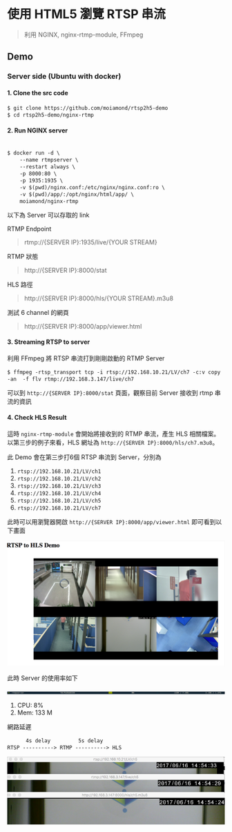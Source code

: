 # 使用 HTML5 瀏覽 RTSP 串流 
> 利用 NGINX, nginx-rtmp-module, FFmpeg

## Demo

### Server side (Ubuntu with docker)

#### 1. Clone the src code

```shell
$ git clone https://github.com/moiamond/rtsp2h5-demo
$ cd rtsp2h5-demo/nginx-rtmp
```

#### 2. Run NGINX server

```shell

$ docker run -d \
    --name rtmpserver \
    --restart always \
    -p 8000:80 \
    -p 1935:1935 \
    -v $(pwd)/nginx.conf:/etc/nginx/nginx.conf:ro \
    -v $(pwd)/app/:/opt/nginx/html/app/ \
    moiamond/nginx-rtmp
```

以下為 Server 可以存取的 link

RTMP Endpoint
> rtmp://{SERVER IP}:1935/live/{YOUR STREAM}

RTMP 狀態
> http://{SERVER IP}:8000/stat

HLS 路徑
> http://{SERVER IP}:8000/hls/{YOUR STREAM}.m3u8

測試 6 channel 的網頁
> http://{SERVER IP}:8000/app/viewer.html

#### 3. Streaming RTSP to server

利用 FFmpeg 將 RTSP 串流打到剛剛啟動的 RTMP Server

```shell
$ ffmpeg -rtsp_transport tcp -i rtsp://192.168.10.21/LV/ch7 -c:v copy -an  -f flv rtmp://192.168.3.147/live/ch7
```

可以到 `http://{SERVER IP}:8000/stat` 頁面，觀察目前 Server 接收到 rtmp 串流的資訊

#### 4. Check HLS Result

這時 `nginx-rtmp-module` 會開始將接收到的 RTMP 串流，產生 HLS 相關檔案。以第三步的例子來看，HLS 網址為 `http://{SERVER IP}:8000/hls/ch7.m3u8`。

此 Demo 會在第三步打6個 RTSP 串流到 Server，分別為

1. `rtsp://192.168.10.21/LV/ch1`
1. `rtsp://192.168.10.21/LV/ch2`
1. `rtsp://192.168.10.21/LV/ch3`
1. `rtsp://192.168.10.21/LV/ch4`
1. `rtsp://192.168.10.21/LV/ch5`
1. `rtsp://192.168.10.21/LV/ch7`

此時可以用瀏覽器開啟 `http://{SERVER IP}:8000/app/viewer.html` 即可看到以下畫面

![Chrome show 6ch](../pics/viewer-6ch.png)

此時 Server 的使用率如下

![Server metrics](../pics/nginx-rtmp-6ch-metrics.png)

1. CPU: 8%
1. Mem: 133 M

網路延遲

```
      4s delay         5s delay
RTSP ----------> RTMP ----------> HLS
```

![lantency](../pics/rtsp-rtmp-hls-lantency.png)
